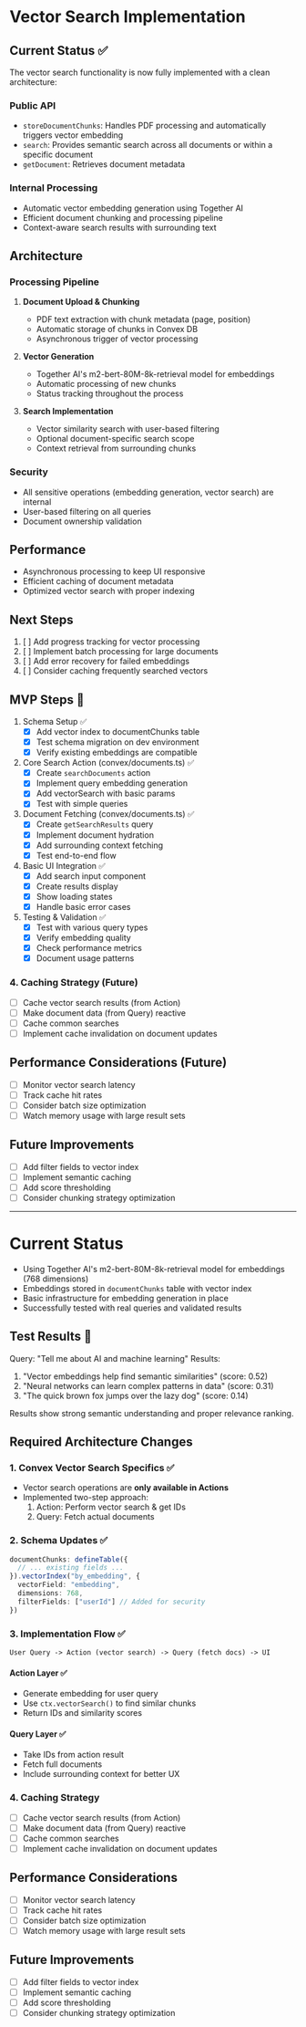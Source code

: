 # Vector Search Implementation

## Current Status ✅

The vector search functionality is now fully implemented with a clean architecture:

### Public API
- `storeDocumentChunks`: Handles PDF processing and automatically triggers vector embedding
- `search`: Provides semantic search across all documents or within a specific document
- `getDocument`: Retrieves document metadata

### Internal Processing
- Automatic vector embedding generation using Together AI
- Efficient document chunking and processing pipeline
- Context-aware search results with surrounding text

## Architecture

### Processing Pipeline
1. **Document Upload & Chunking**
   - PDF text extraction with chunk metadata (page, position)
   - Automatic storage of chunks in Convex DB
   - Asynchronous trigger of vector processing

2. **Vector Generation**
   - Together AI's m2-bert-80M-8k-retrieval model for embeddings
   - Automatic processing of new chunks
   - Status tracking throughout the process

3. **Search Implementation**
   - Vector similarity search with user-based filtering
   - Optional document-specific search scope
   - Context retrieval from surrounding chunks

### Security
- All sensitive operations (embedding generation, vector search) are internal
- User-based filtering on all queries
- Document ownership validation

## Performance
- Asynchronous processing to keep UI responsive
- Efficient caching of document metadata
- Optimized vector search with proper indexing

## Next Steps
1. [ ] Add progress tracking for vector processing
2. [ ] Implement batch processing for large documents
3. [ ] Add error recovery for failed embeddings
4. [ ] Consider caching frequently searched vectors

## MVP Steps 🎯

1. Schema Setup ✅
   - [x] Add vector index to documentChunks table
   - [x] Test schema migration on dev environment
   - [x] Verify existing embeddings are compatible

2. Core Search Action (convex/documents.ts) ✅
   - [x] Create `searchDocuments` action
   - [x] Implement query embedding generation
   - [x] Add vectorSearch with basic params
   - [x] Test with simple queries

3. Document Fetching (convex/documents.ts) ✅
   - [x] Create `getSearchResults` query
   - [x] Implement document hydration
   - [x] Add surrounding context fetching
   - [x] Test end-to-end flow

4. Basic UI Integration ✅
   - [x] Add search input component
   - [x] Create results display
   - [x] Show loading states
   - [x] Handle basic error cases

5. Testing & Validation ✅
   - [x] Test with various query types
   - [x] Verify embedding quality
   - [x] Check performance metrics
   - [x] Document usage patterns

### 4. Caching Strategy (Future)
- [ ] Cache vector search results (from Action)
- [ ] Make document data (from Query) reactive
- [ ] Cache common searches
- [ ] Implement cache invalidation on document updates

## Performance Considerations (Future)
- [ ] Monitor vector search latency
- [ ] Track cache hit rates
- [ ] Consider batch size optimization
- [ ] Watch memory usage with large result sets

## Future Improvements
- [ ] Add filter fields to vector index
- [ ] Implement semantic caching
- [ ] Add score thresholding
- [ ] Consider chunking strategy optimization

---

# Current Status
- Using Together AI's m2-bert-80M-8k-retrieval model for embeddings (768 dimensions)
- Embeddings stored in `documentChunks` table with vector index
- Basic infrastructure for embedding generation in place
- Successfully tested with real queries and validated results

## Test Results 🎯
Query: "Tell me about AI and machine learning"
Results:
1. "Vector embeddings help find semantic similarities" (score: 0.52)
2. "Neural networks can learn complex patterns in data" (score: 0.31)
3. "The quick brown fox jumps over the lazy dog" (score: 0.14)

Results show strong semantic understanding and proper relevance ranking.

## Required Architecture Changes

### 1. Convex Vector Search Specifics ✅
- Vector search operations are **only available in Actions**
- Implemented two-step approach:
  1. Action: Perform vector search & get IDs
  2. Query: Fetch actual documents

### 2. Schema Updates ✅
```typescript
documentChunks: defineTable({
  // ... existing fields ...
}).vectorIndex("by_embedding", {
  vectorField: "embedding",
  dimensions: 768,
  filterFields: ["userId"] // Added for security
})
```

### 3. Implementation Flow ✅
```
User Query -> Action (vector search) -> Query (fetch docs) -> UI
```

#### Action Layer ✅
- Generate embedding for user query
- Use `ctx.vectorSearch()` to find similar chunks
- Return IDs and similarity scores

#### Query Layer ✅
- Take IDs from action result
- Fetch full documents
- Include surrounding context for better UX

### 4. Caching Strategy
- [ ] Cache vector search results (from Action)
- [ ] Make document data (from Query) reactive
- [ ] Cache common searches
- [ ] Implement cache invalidation on document updates

## Performance Considerations
- [ ] Monitor vector search latency
- [ ] Track cache hit rates
- [ ] Consider batch size optimization
- [ ] Watch memory usage with large result sets

## Future Improvements
- [ ] Add filter fields to vector index
- [ ] Implement semantic caching
- [ ] Add score thresholding
- [ ] Consider chunking strategy optimization 
